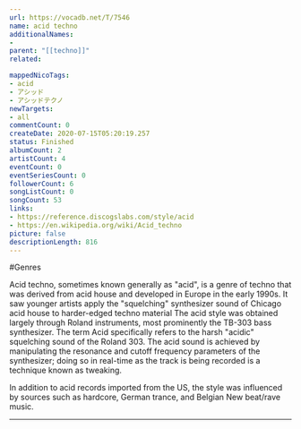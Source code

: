 ```yaml
---
url: https://vocadb.net/T/7546
name: acid techno
additionalNames: 
- 
parent: "[[techno]]"
related:

mappedNicoTags:
- acid
- アシッド
- アシッドテクノ
newTargets:
- all
commentCount: 0
createDate: 2020-07-15T05:20:19.257
status: Finished
albumCount: 2
artistCount: 4
eventCount: 0
eventSeriesCount: 0
followerCount: 6
songListCount: 0
songCount: 53
links: 
- https://reference.discogslabs.com/style/acid
- https://en.wikipedia.org/wiki/Acid_techno
picture: false
descriptionLength: 816
---
```


#Genres

Acid techno, sometimes known generally as "acid", is a genre of techno that was derived from acid house and developed in Europe in the early 1990s. It saw younger artists apply the "squelching" synthesizer sound of Chicago acid house to harder-edged techno material
The acid style was obtained largely through Roland instruments, most prominently the TB-303 bass synthesizer. The term Acid specifically refers to the harsh "acidic" squelching sound of the Roland 303. The acid sound is achieved by manipulating the resonance and cutoff frequency parameters of the synthesizer; doing so in real-time as the track is being recorded is a technique known as tweaking.

In addition to acid records imported from the US, the style was influenced by sources such as hardcore, German trance, and Belgian New beat/rave music.

---


